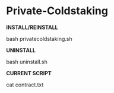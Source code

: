 # Private-Coldstaking

**INSTALL/REINSTALL**

bash privatecoldstaking.sh


**UNINSTALL**

bash uninstall.sh


**CURRENT SCRIPT**

cat contract.txt

